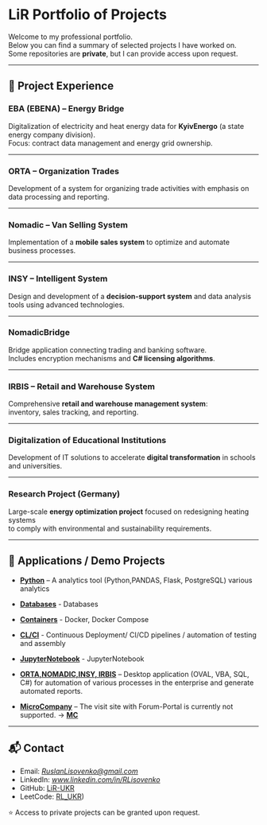 # LiR Portfolio of Projects

Welcome to my professional portfolio.  
Below you can find a summary of selected projects I have worked on.  
Some repositories are **private**, but I can provide access upon request.

---

## 🔹 Project Experience

### EBA (EBENA) – Energy Bridge
Digitalization of electricity and heat energy data for **KyivEnergo** (a state energy company division).  
Focus: contract data management and energy grid ownership.

---

### ORTA – Organization Trades
Development of a system for organizing trade activities with emphasis on data processing and reporting.

---

### Nomadic – Van Selling System
Implementation of a **mobile sales system** to optimize and automate business processes.

---

### INSY – Intelligent System
Design and development of a **decision-support system** and data analysis tools using advanced technologies.

---

### NomadicBridge
Bridge application connecting trading and banking software.  
Includes encryption mechanisms and **C# licensing algorithms**.

---

### IRBIS – Retail and Warehouse System
Comprehensive **retail and warehouse management system**:  
inventory, sales tracking, and reporting.

---

### Digitalization of Educational Institutions
Development of IT solutions to accelerate **digital transformation** in schools and universities.

---

### Research Project (Germany)
Large-scale **energy optimization project** focused on redesigning heating systems  
to comply with environmental and sustainability requirements.

---

## 📱 Applications / Demo Projects

- **[Python](https://github.com/LiR-UKR/Python.git)** – A analytics tool (Python,PANDAS, Flask, PostgreSQL) various analytics
- **[Databases](https://github.com/LiR-UKR/Databases.git)** - Databases
- **[Containers](https://github.com/LiR-UKR/Containers.git)** - Docker, Docker Compose 
- **[CL/CI](https://github.com/LiR-UKR/CL_CI.git)** - Continuous Deployment/ CI/CD pipelines / automation of testing and assembly
- **[JupyterNotebook](https://github.com/LiR-UKR/JupyterNotebook.git)** - JupyterNotebook

- **[ORTA,NOMADIC,INSY, IRBIS](https://github.com/LiR-UKR/ORTA.git)** – Desktop application (OVAL, VBA, SQL, C#) for automation of various processes in the enterprise and generate automated reports.  
- **[MicroCompany](https://github.com/LiR-UKR/MicroCompany.git)** – The visit site with Forum-Portal is currently not supported. -> **[MC](https://www.microcompany.com.ua/MicroCompany.html)** 

---

## 📬 Contact
- Email: *RuslanLisovenko@gmail.com*  
- LinkedIn: *www.linkedin.com/in/RLisovenko*  
- GitHub: [LiR-UKR](https://github.com/LiR-UKR)
- LeetCode: [RL_UKR](https://leetcode.com/u/RL_UKR/))

⭐ Access to private projects can be granted upon request.
